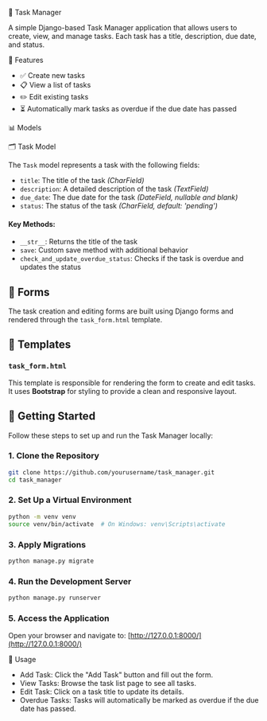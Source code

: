 📝 Task Manager

A simple Django-based Task Manager application that allows users to create, view, and manage tasks. Each task has a title, description, due date, and status.

📌 Features

- ✅ Create new tasks
- 📋 View a list of tasks
- ✏️ Edit existing tasks
- ⏳ Automatically mark tasks as overdue if the due date has passed

📊 Models

🗂️ Task Model

The `Task` model represents a task with the following fields:

- `title`: The title of the task *(CharField)*
- `description`: A detailed description of the task *(TextField)*
- `due_date`: The due date for the task *(DateField, nullable and blank)*
- `status`: The status of the task *(CharField, default: 'pending')*

#### Key Methods:

- `__str__`: Returns the title of the task
- `save`: Custom save method with additional behavior
- `check_and_update_overdue_status`: Checks if the task is overdue and updates the status

## 📄 Forms

The task creation and editing forms are built using Django forms and rendered through the `task_form.html` template.

## 🎨 Templates

### `task_form.html`

This template is responsible for rendering the form to create and edit tasks. It uses **Bootstrap** for styling to provide a clean and responsive layout.

## 🚀 Getting Started

Follow these steps to set up and run the Task Manager locally:

### 1. Clone the Repository

```bash
git clone https://github.com/yourusername/task_manager.git
cd task_manager
```

### 2. Set Up a Virtual Environment

```bash
python -m venv venv
source venv/bin/activate  # On Windows: venv\Scripts\activate
```

### 3. Apply Migrations

```bash
python manage.py migrate
```

### 4. Run the Development Server

```bash
python manage.py runserver
```

### 5. Access the Application

Open your browser and navigate to: [http://127.0.0.1:8000/](http://127.0.0.1:8000/)

 📘 Usage

- Add Task: Click the "Add Task" button and fill out the form.
- View Tasks: Browse the task list page to see all tasks.
- Edit Task: Click on a task title to update its details.
- Overdue Tasks: Tasks will automatically be marked as overdue if the due date has passed.

